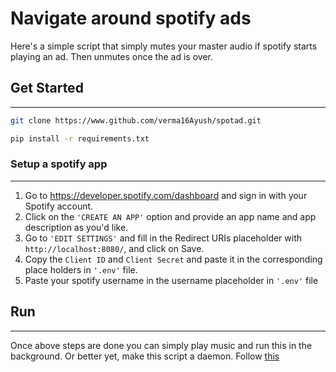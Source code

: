 # Navigate around spotify ads

Here's a simple script that simply mutes your master audio
if spotify starts playing an ad. Then unmutes once the ad is
over. 

## Get Started
---
```bash
git clone https://www.github.com/verma16Ayush/spotad.git

pip install -r requirements.txt
```
### Setup a spotify app
---
1. Go to  https://developer.spotify.com/dashboard and sign in with your Spotify account.
2. Click on the `'CREATE AN APP'` option and provide an app name and app description as you'd like.
3. Go to `'EDIT SETTINGS'` and fill in the Redirect URIs placeholder with `http://localhost:8080/`, and click on Save.
4. Copy the `Client ID` and `Client Secret` and paste it in the corresponding place holders in `'.env'` file.
5. Paste your spotify username in the username placeholder in `'.env'` file

## Run
---
Once above steps are done you can simply play music and run this in the background. Or better yet, make this script a daemon. Follow [this](https://stackoverflow.com/questions/1603109/how-to-make-a-python-script-run-like-a-service-or-daemon-in-linux)